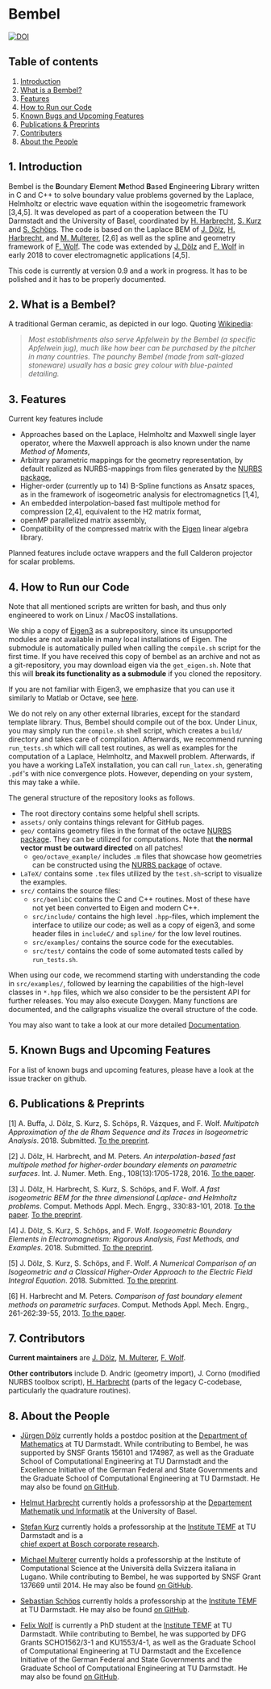 <!-- This file is part of Bembel, the higher order C++ boundary element library.
It was written as part of a cooperation of J. Doelz, H. Harbrecht, S. Kurz, 
M. Multerer, S. Schoeps, and F. Wolf at Technische Universtaet Darmstadt, 
Universitaet Basel, and Universita della Svizzera italiana, Lugano. This 
source code is subject to the GNU General Public License version 3 and 
provided WITHOUT ANY WARRANTY, see <http://www.bembel.eu> for further 
information. -->
# Bembel
[![DOI](https://zenodo.org/badge/173278911.svg)](https://zenodo.org/badge/latestdoi/173278911)
## Table of contents
1. [Introduction](#introduction)
2. [What is a Bembel?](#whatis)
3. [Features](#features)
4. [How to Run our Code](#example)
5. [Known Bugs and Upcoming Features](#bugs)
6. [Publications & Preprints](#publications)
7. [Contributers](#contributors)
8. [About the People](#people)

## 1. Introduction <a name="introduction"></a>

Bembel is the 
**B**oundary **E**lement **M**ethod **B**ased **E**ngineering **L**ibrary 
written in C and C++ to solve boundary value problems governed by the Laplace,
Helmholtz or electric wave equation within the isogeometric framework [3,4,5]. 
It was developed as part of a cooperation between the TU Darmstadt and the 
University of Basel, coordinated by [H. Harbrecht](#HeHa), [S. Kurz](#SK) 
and [S. Schöps](#SSc). The code is based on the Laplace BEM of [J. Dölz](#JD),
 [H. Harbrecht](#HeHa), and [M. Multerer](#MM), [2,6] as well as the spline 
and geometry framework of [F. Wolf](#FW). The code was extended by 
[J. Dölz](#JD) and [F. Wolf](#FW) in early 2018 to cover electromagnetic 
applications [4,5].

This code is currently at version 0.9 and a work in progress. 
It has to be polished and it has to be properly documented.

## 2. What is a Bembel?<a name="whatis"></a>

A traditional German ceramic, as depicted in our logo. 
Quoting [Wikipedia](https://en.wikipedia.org/wiki/Apfelwein):

> *Most establishments also serve Apfelwein by the Bembel (a specific Apfelwein
jug), much like how beer can be purchased by the pitcher in many countries. The
paunchy Bembel (made from salt-glazed stoneware) usually has a basic grey colour
with blue-painted detailing.*

## 3. Features <a name="features"></a>

Current key features include

* Approaches based on the Laplace, Helmholtz and Maxwell single layer operator, 
where the Maxwell approach is also known under the name *Method of Moments*,
* Arbitrary parametric mappings for the geometry representation, by default
realized as NURBS-mappings from files generated by the
[NURBS package](https://octave.sourceforge.io/nurbs/),
* Higher-order (currently up to 14) B-Spline functions as Ansatz spaces, as in
the framework of isogeometric analysis for electromagnetics [1,4],
* An embedded interpolation-based fast multipole method for compression [2,4],
equivalent to the H2 matrix format,
* openMP parallelized matrix assembly,
* Compatibility of the compressed matrix with the 
[Eigen](http://eigen.tuxfamily.org/) linear algebra library.

Planned features include octave wrappers and the full Calderon projector for 
scalar problems.

## 4. How to Run our Code <a name="example"></a>

Note that all mentioned scripts are written for bash, and thus only engineered
to work on Linux / MacOS installations.

We ship a copy of [Eigen3](http://eigen.tuxfamily.org/index.php?title=Main_Page)
as a subrepository, since its unsupported modules are not available in many 
local installations of Eigen. The submodule is automatically pulled when calling
the `compile.sh` script for the first time.
If you have received this copy of bembel as an archive and not as a 
git-repository, you may download eigen via the `get_eigen.sh`. 
Note that this will **break its functionality as a submodule** if you cloned the
repository.

If you are not familiar with Eigen3, we emphasize that you can use it similarly
to Matlab or Octave, 
see [here](http://eigen.tuxfamily.org/dox/AsciiQuickReference.txt).

We do not rely on any other external libraries, except for the standard template
library. Thus, Bembel should compile out of the box. Under Linux, you may simply
run the `compile.sh` shell script, which creates a `build/` directory and takes
care of compilation. Afterwards, we recommend running `run_tests.sh` which will
call test routines, as well as examples for the computation of a Laplace,
Helmholtz, and Maxwell problem. Afterwards, if you have a working LaTeX
installation, you can call `run_latex.sh`, generating `.pdf`'s with nice
convergence plots. However, depending on your system, this may take a while.

The general structure of the repository looks as follows.

* The root directory contains some helpful shell scripts.
* `assets/` only contains things relevant for GitHub pages.
* `geo/` contains geometry files in the format of the octave 
[NURBS package](https://octave.sourceforge.io/nurbs/). 
They can be utilized for computations. Note that 
**the normal vector must be outward directed** on all patches!
  * `geo/octave_example/` includes `.m` files that showcase how geometries can be
  constructed using the [NURBS package](https://octave.sourceforge.io/nurbs/) 
  of octave.
* `LaTeX/` contains some `.tex` files utilized by the `test.sh`-script
to visualize the examples.
* `src/` contains the source files:
  * `src/bemlibC` contains the C and C++ routines. Most of these have not yet
  been converted to Eigen and modern C++.
  * `src/include/` contains the high level `.hpp`-files, which implement the
  interface to utilize our code; as well as a copy of eigen3, and some header
  files in `includeC/` and `spline/` for the low level routines.
  * `src/examples/` contains the source code for the executables.
  * `src/test/` contains the code of some automated tests called by `run_tests.sh`.

When using our code, we recommend starting with understanding the code in
`src/examples/`, followed by learning the capabilities of the high-level classes
in `*.hpp` files, which we also consider to be the persistent API for further
releases.
You may also execute Doxygen. Many functions are documented, and the callgraphs
visualize the overall structure of the code.

You may also want to take a look at our more detailed
[Documentation](./assets/DOC.md).

## 5. Known Bugs and Upcoming Features <a name="bugs"></a>

For a list of known bugs and upcoming features, please have a look at 
the issue tracker on github.

## 6. Publications & Preprints <a name="publications"></a>

[1] A. Buffa, J. Dölz, S. Kurz, S. Schöps, R. Vázques, and F. Wolf. 
*Multipatch Approximation of the de Rham Sequence and its Traces in Isogeometric 
Analysis*. 2018. Submitted. [To the preprint](https://arxiv.org/abs/1806.01062).

[2] J. Dölz, H. Harbrecht, and M. Peters. *An interpolation-based fast multipole
method for higher-order boundary elements on parametric surfaces*. Int. J. Numer. Meth. Eng., 108(13):1705-1728, 2016.
[To the paper](https://onlinelibrary.wiley.com/doi/pdf/10.1002/nme.5274).

[3] J. Dölz, H. Harbrecht, S. Kurz, S. Schöps, and F. Wolf. *A fast isogeometric
BEM for the three dimensional Laplace- and Helmholtz problems*. Comput. Methods Appl. Mech. Engrg., 330:83-101, 2018. 
[To the paper](https://www.sciencedirect.com/science/article/pii/S0045782517306916). 
[To the preprint](https://arxiv.org/abs/1708.09162).

[4] J. Dölz, S. Kurz, S. Schöps, and F. Wolf. *Isogeometric Boundary Elements in 
Electromagnetism: Rigorous Analysis, Fast Methods, and Examples*. 2018.
Submitted. [To the preprint](https://arxiv.org/abs/1807.03097).

[5] J. Dölz, S. Kurz, S. Schöps, and F. Wolf. *A Numerical Comparison of an
Isogeometric and a Classical Higher-Order Approach to the Electric Field 
Integral Equation*. 2018. Submitted. [To the preprint](https://arxiv.org/abs/1807.03628).

[6] H. Harbrecht and M. Peters. *Comparison of fast boundary element methods on
parametric surfaces*. Comput. Methods Appl. Mech. Engrg., 261-262:39-55, 2013. 
[To the paper](https://www.sciencedirect.com/science/article/pii/S0045782513000819).

## 7. Contributors <a name="contributors"></a>

**Current maintainers** are [J. Dölz](#JD), [M. Multerer](#MM), [F. Wolf](#FW).

**Other contributors** include D. Andric (geometry import), 
J. Corno (modified NURBS toolbox script),
[H. Harbrecht](#HeHa) (parts of the legacy C-codebase,
particularly the quadrature routines).

## 8. About the People <a name="people"></a>

* [Jürgen Dölz](https://www.mathematik.tu-darmstadt.de/fb/personal/details/juergen_doelz.de.jsp) 
<a name="JD"></a> currently holds a postdoc position at the 
[Department of Mathematics](https://www.mathematik.tu-darmstadt.de/fb/index.de.jsp)
at TU Darmstadt. While contributing to Bembel, he was supported by SNSF Grants 156101 
and 174987, as well as the Graduate School of Computational Engineering at TU Darmstadt
and the Excellence Initiative of the German Federal and State Governments and
the Graduate School of Computational Engineering at TU Darmstadt. He may also be found 
[on GitHub](https://github.com/jdoelz).

* [Helmut Harbrecht](https://cm.dmi.unibas.ch/) 
<a name="HeHa"></a> currently holds a professorship at the 
[Departement Mathematik und Informatik](https://dmi.unibas.ch/de/home/) 
at the University of Basel.

* [Stefan Kurz](https://www.temf.tu-darmstadt.de/temf/mitarbeiter/mitarbeiterdetails_57408.en.jsp)
<a name="SK"></a> currently holds a professorship at the 
[Institute TEMF](https://www.temf.tu-darmstadt.de/temf/index.en.jsp) 
at TU Darmstadt and is a  
[chief expert at Bosch corporate research](https://www.bosch.com/research/know-how/research-experts/prof-dr-stefan-kurz/).

* [Michael Multerer](https://www.ics.usi.ch/index.php/people-detail-page/297-prof-michael-multerer) 
<a name="MM"></a> currently holds a professorship 
at the Institute of Computational Science at the Università della Svizzera italiana in Lugano. 
While contributing to Bembel, he was supported by SNSF Grant 137669 until 2014. 
He may also be found [on GitHub](https://github.com/muchip).

* [Sebastian Schöps](https://www.cem.tu-darmstadt.de/cem/group/ref_group_details_27328.en.jsp
)<a name="SSc"></a> currently holds a professorship at the 
[Institute TEMF](https://www.temf.tu-darmstadt.de/temf/index.en.jsp) 
at TU Darmstadt. He may also be found [on GitHub](https://github.com/schoeps).

* [Felix Wolf](https://www.cem.tu-darmstadt.de/cem/group/ref_group_details_57665.en.jsp) 
<a name="FW"></a>is currently a PhD student at the 
[Institute TEMF](https://www.temf.tu-darmstadt.de/temf/index.en.jsp) at TU Darmstadt. 
While contributing to Bembel, he was supported by DFG Grants SCHO1562/3-1
and KU1553/4-1, as well as the Graduate School of Computational Engineering 
at TU Darmstadt and the Excellence Initiative of the German Federal and
State Governments and the Graduate School of Computational Engineering 
at TU Darmstadt. He may also be found 
[on GitHub](https://github.com/flx-wlf).
